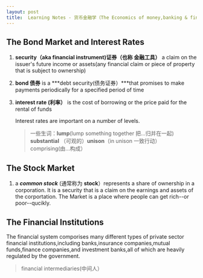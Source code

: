 ```yaml
---
layout: post
title:  Learning Notes - 货币金融学（The Economics of money,banking & financial markets) 概念
---
```


## The Bond Market and Interest Rates

1. **security（aka financial instrument)证券（也称 金融工具）**  a claim on the issuer's future income or assets(any financial claim or piece of property that is subject to ownership)
2. **bond 债券** is a ***debt security(债务证券）***that promises to make payments periodically for a specified period of time
3. **interest rate (利率）** is the cost of borrowing or the price paid for the rental of funds

	Interest rates are important on a number of levels.
	
	> 一些生词：**lump**(lump something together 把...归并在一起) **substantial** （可观的）**unison**（in unison 一致行动） comprising(由...构成）

## The Stock Market
1. a ***common stock*** (通常称为 **stock**）represents a share of ownership in a corporation. It is a security that is a claim on the earnings and assets of the corportation. The Market is a place where people can get rich--or poor--qucikly.

## The Financial Institutions
The financial system comporises many different types of private sector financial institutions,including banks,insurance companies,mutual funds,finance companies,and investment banks,all of which are heavily regulated by the government.

> financial intermediaries(中间人）

